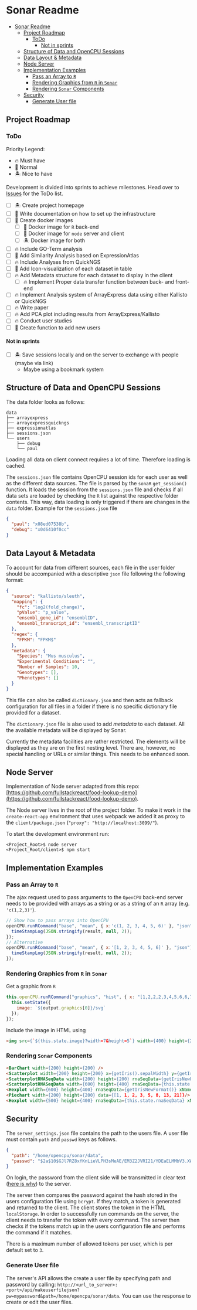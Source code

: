 # Sonar Readme

<!-- TOC -->

- [Sonar Readme](#sonar-readme)
  - [Project Roadmap](#project-roadmap)
    - [ToDo](#todo)
      - [Not in sprints](#not-in-sprints)
  - [Structure of Data and OpenCPU Sessions](#structure-of-data-and-opencpu-sessions)
  - [Data Layout & Metadata](#data-layout--metadata)
  - [Node Server](#node-server)
  - [Implementation Examples](#implementation-examples)
    - [Pass an Array to `R`](#pass-an-array-to-r)
    - [Rendering Graphics from `R` in `Sonar`](#rendering-graphics-from-r-in-sonar)
    - [Rendering `Sonar` Components](#rendering-sonar-components)
  - [Security](#security)
    - [Generate User file](#generate-user-file)

<!-- /TOC -->

## Project Roadmap

### ToDo

Priority Legend:

- 🔥 Must have
- 🤖 Normal
- 🏝 Nice to have

Development is divided into sprints to achieve milestones. Head over to [Issues](https://github.sf.mpg.de/pklemm/sonar/issues) for the ToDo list.

- [ ] 🏝 Create project homepage
- [ ] 🤖 Write documentation on how to set up the infrastructure
- [ ] 🤖 Create docker images
  - [ ] 🤖 Docker image for `R` back-end
  - [ ] 🤖 Docker image for `node` server and client
  - [ ] 🏝 Docker image for both
- [ ] 🔥 Include GO-Term analysis
- [ ] 🤖 Add Similarity Analysis based on ExpressionAtlas
- [ ] 🔥 Include Analyses from QuickNGS
- [ ] 🤖 Add Icon-visualization of each dataset in table
- [ ] 🔥 Add Metadata structure for each dataset to display in the client
  - [ ] 🔥 Implement Proper data transfer function between back- and front-end
- [ ] 🔥 Implement Analysis system of ArrayExpress data using either Kallisto or QuickNGS
- [ ] 🔥 Write paper
- [ ] 🔥 Add PCA plot including results from ArrayExpress/Kallisto
- [ ] 🔥 Conduct user studies
- [ ] 🤖 Create function to add new users

#### Not in sprints

- [ ] 🏝 Save sessions locally and on the server to exchange with people (maybe via link)
  - Maybe using a bookmark system

## Structure of Data and OpenCPU Sessions

The data folder looks as follows:

```
data
├── arrayexpress
├── arrayexpressquickngs
├── expressionatlas
├── sessions.json
└── users
    ├── debug
    └── paul
```

Loading all data on client connect requires a lot of time. Therefore loading is cached.

The `sessions.json` file contains OpenCPU session ids for each user as well as the different data sources. The file is parsed by the `sonaR` `get_session()` function. It loads the session from the `sessions.json` file and checks if all data sets are loaded by checking the `R` list against the respective folder contents. This way, data loading is only triggered if there are changes in the `data` folder. Example for the `sessions.json` file

```json
{
  "paul": "x08ed07538b",
  "debug": "x0d6410f0cc"
}
```

## Data Layout & Metadata

To account for data from different sources, each file in the user folder should be accompanied with a descriptive `json` file following the following format:

```json
{
  "source": "kallisto/sleuth",
  "mapping": {
    "fc": "log2(fold_change)",
    "pValue": "p_value",
    "ensembl_gene_id": "ensemblID",
    "ensembl_transcript_id": "ensembl_transcriptID"
  },
  "regex": {
    "FPKM": "FPKM$"
  },
  "metadata": {
    "Species": "Mus musculus",
    "Experimental Conditions": "",
    "Number of Samples": 10,
    "Genotypes": [],
    "Phenotypes": []
  }
}
```

This file can also be called `dictionary.json` and then acts as fallback configuration for all files in a folder if there is no specific dictionary file provided for a dataset.

The `dictionary.json` file is also used to add *metadata* to each dataset. All the available metadata will be displayed by Sonar.

Currently the metadata facilities are rather restricted. The elements will be displayed as they are on the first nesting level. There are, however, no special handling or URLs or similar things. This needs to be enhanced soon.

## Node Server

Implementation of Node server adapted from this repo: [https://github.com/fullstackreact/food-lookup-demo](https://github.com/fullstackreact/food-lookup-demo).

The Node server lives in the root of the project folder. To make it work in the `create-react-app` environment that uses webpack we added it as proxy to the `client/package.json` (`"proxy": "http://localhost:3099/"`).

To start the development environment run:

```
<Project_Root>$ node server
<Project_Root/client>$ npm start
```

## Implementation Examples

### Pass an Array to `R`

The ajax request used to pass arguments to the `OpenCPU` back-end server needs to be provided with arrays as a string or as a string of an `R` array (e.g. `'c(1,2,3)'`).

```javascript
// Show how to pass arrays into OpenCPU
openCPU.runRCommand("base", "mean", { x:'c(1, 2, 3, 4, 5, 6)' }, "json").then((result) => {
  timeStampLog(JSON.stringify(result, null, 2));
});
// Alternative
openCPU.runRCommand("base", "mean", { x:'[1, 2, 3, 4, 5, 6]' }, "json").then((result) => {
  timeStampLog(JSON.stringify(result, null, 2));
});
```

### Rendering Graphics from `R` in `Sonar`

Get a graphic from `R`

```javascript
this.openCPU.runRCommand("graphics", "hist", { x: "[1,2,2,2,3,4,5,6,6,7]", breaks: 10}, 'ascii', false).then(output => {
  this.setState({
    image: `${output.graphics[0]}/svg`
  });
});
```

Include the image in HTML using

```html
<img src={`${this.state.image}?width=7&height=5`} width={400} height={200} alt="R test"/>
```

### Rendering `Sonar` Components

```html
<BarChart width={200} height={200} />
<Scatterplot width={200} height={200} x={getIris().sepalWidth} y={getIris().sepalLength} xLabel="Sepal Width" yLabel="Sepal Length" />
<ScatterplotRNASeqData width={200} height={200} rnaSeqData={getIrisNewFormat()} xName="sepalWidth" yName="sepalLength" />
<ScatterplotRNASeqData width={600} height={400} rnaSeqData={this.state.rnaSeqData} xName="pValue" yName="fc" />
<Hexplot width={600} height={400} rnaSeqData={getIrisNewFormat()} xName="sepalWidth" yName="sepalLength" hexSize={10} hexMax={10} />
<Piechart width={200} height={200} data={[1, 1, 2, 3, 5, 8, 13, 21]}/>
<Hexplot width={500} height={400} rnaSeqData={this.state.rnaSeqData} xName="pValue" yName="fc" hexSize={10} hexMax={10} />
```

## Security

The `server_settings.json` file contains the path to the users file. A user file must contain `path` and `passwd` keys as follows.

```json
{
  "path": "/home/opencpu/sonar/data",
  "passwd": "$2a$10$GJl7RZ8xfKnLieVLPH3sMeAE/EM3Z2JVRI21/YDEaELMMbV3.XWhm",
}
```

On login, the password from the client side will be transmitted in clear text ([here is why](https://security.stackexchange.com/questions/93395/how-to-do-client-side-hashing-of-password-using-bcrypt)) to the server.

The server then compares the password against the hash stored in the users configuration file using `bcrypt`. If they match, a token is generated and returned to the client. The client stores the token in the HTML `localStorage`. In order to successfully run commands on the server, the client needs to transfer the token with every command. The server then checks if the tokens match up in the users configuration file and performs the command if it matches.

There is a maximum number of allowed tokens per user, which is per default set to `3`.

### Generate User file

The server's API allows the create a user file by specifying path and password by calling: `http://<url_to_server>:<port>/api/makeuserfilejson?pw=mypassword&path=/home/opencpu/sonar/data`. You can use the response to create or edit the user files.
